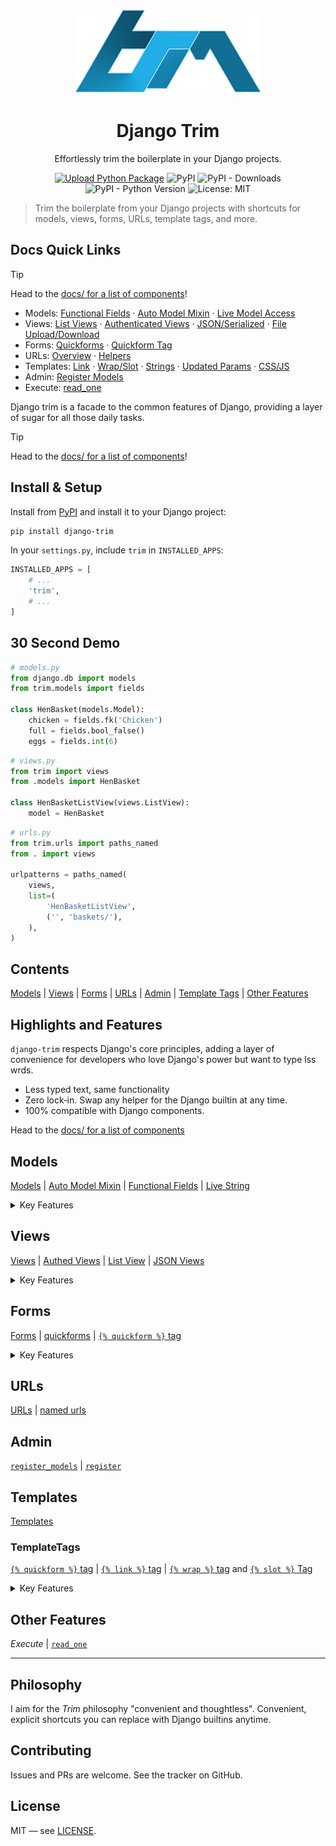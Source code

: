 <div markdown=1 align="center">

![django trim logo](./docs/logo/django-trim-logo-flat-300.png)

# Django Trim

Effortlessly trim the boilerplate in your Django projects.


[![Upload Python Package](https://github.com/Strangemother/django-trim/actions/workflows/python-publish.yml/badge.svg)](https://github.com/Strangemother/django-trim/actions/workflows/python-publish.yml)
![PyPI](https://img.shields.io/pypi/v/django-trim?label=django-trim)
![PyPI - Downloads](https://img.shields.io/pypi/dm/django-trim)
![PyPI - Python Version](https://img.shields.io/pypi/pyversions/django-trim)
![License: MIT](https://img.shields.io/badge/License-MIT-green.svg)


</div>


> Trim the boilerplate from your Django projects with shortcuts for models, views, forms, URLs, template tags, and more.



## Docs Quick Links

> [!TIP]
> Head to the [docs/ for a list of components](./docs/)!

- Models: [Functional Fields](./docs/models/fields.md) · [Auto Model Mixin](./docs/models/auto_model_mixin.md) · [Live Model Access](./docs/models/live.md)
- Views: [List Views](./docs/views/list-views.md) · [Authenticated Views](./docs/views/authed-views.md) · [JSON/Serialized](./docs/views/serialized.md) · [File Upload/Download](./docs/views/files-up-down.md)
- Forms: [Quickforms](./docs/forms/quickforms.md) · [Quickform Tag](./docs/templates/tags/quickform.md)
- URLs: [Overview](./docs/urls/readme.md) · [Helpers](./docs/urls/functions.md)
- Templates: [Link](./docs/templates/tags/link/readme.md) · [Wrap/Slot](./docs/templates/tags/wrap.md) · [Strings](./docs/templates/tags/strings.md) · [Updated Params](./docs/templates/tags/updated-params.md) · [CSS/JS](./docs/templates/tags/css-js-tag.md)
- Admin: [Register Models](./docs/admin.md)
- Execute: [read_one](./docs/execute.md)

Django trim is a facade to the common features of Django, providing a layer of sugar for all those daily tasks.

> [!TIP]
> Head to the [docs/ for a list of components](./docs/)!

## Install &amp; Setup

Install from [PyPI](https://pypi.org/project/django-trim/) and install it to your Django project:

```bash
pip install django-trim
```

In your `settings.py`, include `trim` in `INSTALLED_APPS`:

```python
INSTALLED_APPS = [
    # ...
    'trim',
    # ...
]
```

## 30 Second Demo


```python
# models.py
from django.db import models
from trim.models import fields

class HenBasket(models.Model):
    chicken = fields.fk('Chicken')
    full = fields.bool_false()
    eggs = fields.int(6)
```

```python
# views.py
from trim import views
from .models import HenBasket

class HenBasketListView(views.ListView):
    model = HenBasket
```

```python
# urls.py
from trim.urls import paths_named
from . import views

urlpatterns = paths_named(
    views,
    list=(
        'HenBasketListView',
        ('', 'baskets/'),
    ),
)
```


## Contents

[Models](#models) | [Views](#views)    | [Forms](#forms) | [URLs](#urls) | [Admin](#admin) | [Template Tags](#template-tags) | [Other Features](#other-features)


## Highlights and Features

`django-trim` respects Django's core principles, adding a layer of convenience for developers who love Django's power but want to type lss wrds.

+ Less typed text, same functionality
+ Zero lock‑in. Swap any helper for the Django builtin at any time.
+ 100% compatible with Django components.


Head to the [docs/ for a list of components](./docs/)


## Models


[Models](./docs/models/) | [Auto Model Mixin](./docs/models/auto_model_mixin.md) \| [Functional Fields](./docs/models/fields.md) \| [Live String](./docs/models/live.md)

<details> <summary>Key Features</summary>

`trim.models` gives you concise, functional shortcuts for defining Django models.

+ Skip repetitive field declarations and use helpers like `fields.fk('ModelName')`, `fields.bool_false()`, and `fields.int(6)` for clarity and speed.
+ Auto-mixins let you add behaviors without touching your original model code.
+ Instantly access any installed model via `trim.live.app.ModelName`—no imports needed.

Whether you want rapid prototyping or maintainable code, `trim.models` keeps your models clean, explicit, and fully compatible with Django’s built-ins.

</details>


## Views

[Views](./docs/views/)     | [Authed Views](./docs/views/authed-views.md) \| [List View](./docs/views/list-views.md) \| [JSON Views](./docs/views/serialized.md)

<details> <summary>Key Features</summary>

`trim.views` provides a set of functional views and decorators to simplify your view logic.

+ Simplified view creation with `views.get`, `views.post`, and more.
+ Built-in support for authentication and permissions.
+ Easy JSON serialization with `views.serialized`.
+ Decorators for common tasks like `@views.auth_required` and `@views.permission_required`.

</details>

## Forms


[Forms](./docs/forms/)     | [quickforms](./docs/forms/quickforms.md) \| [`{% quickform %}` tag](./docs/templates/tags/quickform.md)

<details> <summary>Key Features</summary>

`trim.forms` provides a set of functional forms and form fields to streamline form handling.

+ Functional form fields like `forms.chars()`, `forms.email()`, and more.
+ Use the `{% quickform %}` template tag for quick form rendering in templates.

</details>

## URLs

[URLs](./docs/urls/) | [named urls](./docs/urls)

## Admin

[`register_models`](./docs/admin.md) | [`register`](./docs/admin.md#register)

## Templates

[Templates](./docs/templates/)

### TemplateTags

[`{% quickform %}` tag](./docs/templates/tags/quickform.md) | [`{% link %}` tag](./docs/templates/tags/link/readme.md) |
[`{% wrap %}` tag](./docs/templates/tags/wrap.md) and [`{% slot %}` Tag](./docs/templates/tags/wrap-slots.md)

<details> <summary>Key Features</summary>

`trim.templates` provides a set of template tags to enhance your Django templates.

</details>


## Other Features

_Execute_ | [`read_one`](./docs/execute.md)

---

## Philosophy

I aim for the _Trim_ philosophy "convenient and thoughtless". Convenient, explicit shortcuts you can replace with Django builtins anytime.


## Contributing

Issues and PRs are welcome. See the tracker on GitHub.


## License

MIT — see [LICENSE](./LICENSE).
